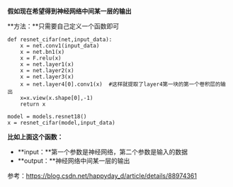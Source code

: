 **假如现在希望得到神经网络中间某一层的输出**

**方法：**只需要自己定义一个函数即可

```
def resnet_cifar(net,input_data):
    x = net.conv1(input_data)
    x = net.bn1(x)
    x = F.relu(x)
    x = net.layer1(x)
    x = net.layer2(x)
    x = net.layer3(x)
    x = net.layer4[0].conv1(x)  #这样就提取了layer4第一块的第一个卷积层的输出
    x=x.view(x.shape[0],-1)
    return x

model = models.resnet18()
x = resnet_cifar(model,input_data)
```

**比如上面这个函数：**

- **input：**第一个参数是神经网络，第二个参数是输入的数据
- **output：**神经网络中间某一层的输出



参考：https://blog.csdn.net/happyday_d/article/details/88974361

